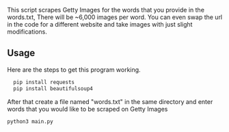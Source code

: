 


This script scrapes Getty Images for the words that you provide in the words.txt, There will be ~6,000 images per word. You can even swap the url in the code for a different website and take images with just slight modifications.




## Usage

Here are the steps to get this program working.

```bash
  pip install requests
  pip install beautifulsoup4
```
After that create a file named "words.txt" in the same directory and enter words that you would like to be scraped on Getty Images

```bash
python3 main.py
```


